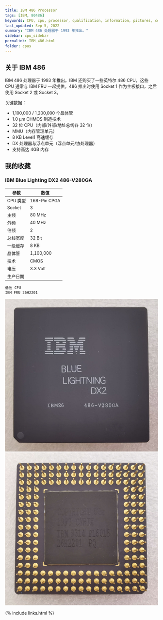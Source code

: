 ```yaml
---
title: IBM 486 Processor
tags: [IBM, 80486]
keywords: CPU, cpu, processor, qualification, information, pictures, core, frequency, chip packaging, packaging, cpu info, x86, collection, amd, cyrix, harris, ibm, idt, iit, intel, motorola, nec, sgs, sgs-thomson, siemens, ST, signetics, mhs, ti, texas instruments, ulsi, umc, weitek, zilog, 808x, 8085, 8088, 8086, 80188, 80186, 80286, 286, 80386, 386, i386, Am386, 386sx, 386dx, 486, i486, 586, 486sx, 486dx, overdrive, 487, pentium, 586, 5x86, 386dlc, 386slc, 486dx2, mmx, ppro, pentium-pro, pro, athlon, duron, z80, dirk oppelt, dirk, oppelt, engineering, sample, samples
last_updated: Sep 5, 2022
summary: "IBM 486 处理器于 1993 年推出。"
sidebar: cpu_sidebar
permalink: IBM_486.html
folder: cpus
---
```


## 关于 IBM 486

IBM 486 处理器于 1993 年推出。IBM 还购买了一些英特尔 486 CPU，这些 CPU 通常与 IBM FRU 一起提供。486 推出时使用 Socket 1 作为主板接口，之后使用 Socket 2 或 Socket 3。

关键数据：
 - 1,100,000 / 1,200,000 个晶体管
 - 1.0 µm CHMOS 制造技术
 - 32 位 CPU（内部/外部/地址总线各 32 位）
 - MMU（内存管理单元）
 - 8 KB Level1 高速缓存
 - DX 处理器与浮点单元（浮点单元/协处理器）
 - 支持高达 4GB 内存

## 我的收藏

### IBM Blue Lighting DX2 486-V280GA

| 参数 | 数值 |
| ------ | ------ |
| CPU 类型 | 168-Pin CPGA |
| Socket | 3 |
| 主频 | 80 MHz |
| 外频 | 40 MHz |
| 倍频 | 2 |
| 总线宽度 | 32 Bit |
| 一级缓存 | 8 KB |
| 晶体管 | 1,100,000 |
| 技术 | CMOS |
| 电压 | 3.3 Volt |
| 生产日期 |  |

```
低压 CPU
IBM FRU 26H2201
```

![IBM 486-V280GA 正面](/images/cpus/IBM/IBM_486-V280GA_1.jpg)
![IBM 486-V280GA 反面](/images/cpus/IBM/IBM_486-V280GA_2.jpg)

{% include links.html %}
